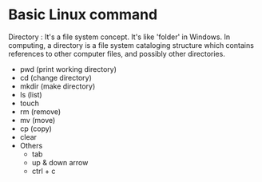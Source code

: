 # Basic Linux command

Directory : It's a file system concept. It's like 'folder' in Windows. In computing, a directory is a file system cataloging structure which contains references to other computer files, and possibly other directories.

- pwd (print working directory)
- cd (change directory)
- mkdir (make directory)
- ls (list)
- touch 
- rm (remove)
- mv (move)
- cp (copy)
- clear
- Others
    - tab
    - up & down arrow
    - ctrl + c
